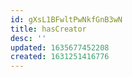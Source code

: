 ```yaml
---
id: gXsL1BFwltPwNkfGnB3wN
title: hasCreator
desc: ''
updated: 1635677452208
created: 1631251416776
---
```


